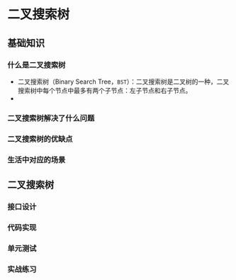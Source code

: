 # 二叉搜索树

## 基础知识

### 什么是二叉搜索树

* 二叉搜索树（Binary Search Tree，`BST`）：二叉搜索树是二叉树的一种，二叉搜索树中每个节点中最多有两个子节点：左子节点和右子节点。
* 



### 二叉搜索树解决了什么问题





### 二叉搜索树的优缺点





### 生活中对应的场景





## 二叉搜索树

### 接口设计





### 代码实现





### 单元测试





### 实战练习

